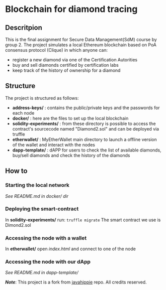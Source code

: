 # Blockchain for diamond tracing
## Descritpion
This is the final assignment for Secure Data Management(SdM) course by group 2. 
The project simulates a local Ethereum blockchain based on PoA consensus protocol (Clique) in which anyone can:
- register a new diamond via one of the Certification Autorities
- buy and sell diamonds certified by certification labs
- keep track of the history of ownership for a diamond 

## Structure
The project is structured as follows:
- **address-keys/** : contains the public/private keys and the passwords for each node
- **docker/** : here are the files to set up the local blockchain
- **solidity-experiments/** : from these directory is possible to access the contract's sourcecode named "Diamond2.sol" and can be deployed via truffle
- **etherwallet/** : MyEtherWallet main directory to launch a offline version of the wallet and interact with the nodes
- **dapp-template/** : dAPP for users to check the list of available diamonds, buy/sell diamonds and check the history of the diamonds 

## How to
### Starting the local network
*See README.md in docker/ dir*

### Deploying the smart-contract
In **solidity-experiments/** run: `truffle migrate`
The smart contract we use is Dimond2.sol

### Accessing the node with a wallet 
In **etherwallet/** open *index.html* and connect to one of the node

### Accessing the node with our dApp
*See README.md in dapp-template/*

***Note***: This project is a fork from [javahippie](https://github.com/javahippie/geth-dev) repo. All credits reserved.
